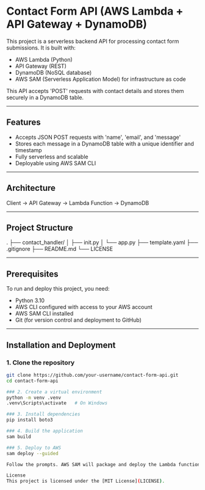 # Contact Form API (AWS Lambda + API Gateway + DynamoDB)

This project is a serverless backend API for processing contact form submissions. It is built with:

- AWS Lambda (Python)
- API Gateway (REST)
- DynamoDB (NoSQL database)
- AWS SAM (Serverless Application Model) for infrastructure as code

This API accepts 'POST' requests with contact details and stores them securely in a DynamoDB table.

---

## Features

- Accepts JSON POST requests with 'name', 'email', and 'message'
- Stores each message in a DynamoDB table with a unique identifier and timestamp
- Fully serverless and scalable
- Deployable using AWS SAM CLI

---

## Architecture

Client → API Gateway → Lambda Function → DynamoDB

---

## Project Structure

.
├── contact_handler/
│ ├── init.py
│ └── app.py 
├── template.yaml 
├── .gitignore
├── README.md
└── LICENSE   

---

## Prerequisites

To run and deploy this project, you need:

- Python 3.10
- AWS CLI configured with access to your AWS account
- AWS SAM CLI installed
- Git (for version control and deployment to GitHub)

---

## Installation and Deployment

### 1. Clone the repository
```bash
git clone https://github.com/your-username/contact-form-api.git
cd contact-form-api

### 2. Create a virtual environment
python -m venv .venv
.venv\Scripts\activate   # On Windows

### 3. Install dependencies
pip install boto3

### 4. Build the application
sam build

### 5. Deploy to AWS
sam deploy --guided

Follow the prompts. AWS SAM will package and deploy the Lambda function, API Gateway, and DynamoDB table. The deployed API endpoint will be displayed at the end of the process.

License
This project is licensed under the [MIT License](LICENSE).






